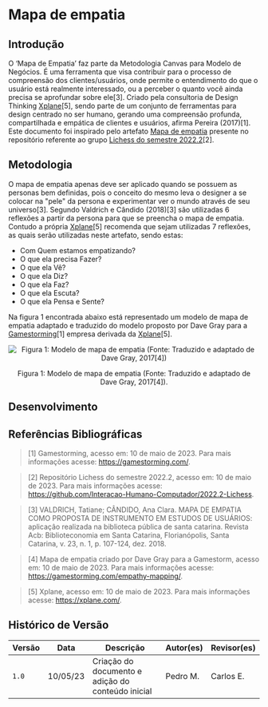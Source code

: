 # Mapa de empatia

## Introdução

O ‘Mapa de Empatia’ faz parte da Metodologia Canvas para Modelo de Negócios. É uma ferramenta que visa contribuir para o processo de compreensão dos clientes/usuários, onde permite o entendimento do que o usuário está realmente interessado, ou a perceber o quanto você ainda precisa se aprofundar sobre ele[3]. Criado pela consultoria de Design Thinking [Xplane](https://xplane.com/)[5], sendo parte de um conjunto de ferramentas para design centrado no ser humano, gerando uma compreensão profunda, compartilhada e empática de clientes e usuários, afirma Pereira (2017)[1]. Este documento foi inspirado pelo artefato [Mapa de empatia](https://interacao-humano-computador.github.io/2022.2-Lichess/analise_requisitos/mapa_empatia/) presente no repositório referente ao grupo [Lichess do semestre 2022.2](https://github.com/Interacao-Humano-Computador/2022.2-Lichess)[2].

## Metodologia

O mapa de empatia apenas deve ser aplicado quando se possuem as personas bem definidas, pois o conceito do mesmo leva o designer a se colocar na "pele" da persona e experimentar ver o mundo através de seu universo[3]. Segundo Valdrich e Cândido (2018)[3] são utilizadas 6 reflexões a partir da persona para que se preencha o mapa de empatia. Contudo a própria [Xplane](https://xplane.com/)[5] recomenda que sejam utilizadas 7 reflexões, as quais serão utilizadas neste artefato, sendo estas:

- Com Quem estamos empatizando?
- O que ela precisa Fazer?
- O que ela Vê?
- O que ela Diz?
- O que ela Faz?
- O que ela Escuta?
- O que ela Pensa e Sente?

Na figura 1 encontrada abaixo está representado um modelo de mapa de empatia adaptado e traduzido do modelo proposto por Dave Gray para a [Gamestorming](https://gamestorming.com/)[1] empresa derivada da [Xplane](https://xplane.com/)[5].

<center>

![Figura 1: Modelo de mapa de empatia (Fonte: Traduzido e adaptado de Dave Gray, 2017[4])]()

Figura 1: Modelo de mapa de empatia (Fonte: Traduzido e adaptado de Dave Gray, 2017[4]).

</center>

## Desenvolvimento

## Referências Bibliográficas

> [1] Gamestorming, acesso em: 10 de maio de 2023. Para mais informações acesse: <https://gamestorming.com/>.

> [2] Repositório Lichess do semestre 2022.2, acesso em: 10 de maio de 2023. Para mais informações acesse: <https://github.com/Interacao-Humano-Computador/2022.2-Lichess>.

> [3] VALDRICH, Tatiane; CÂNDIDO, Ana Clara. MAPA DE EMPATIA COMO PROPOSTA DE INSTRUMENTO EM ESTUDOS DE USUÁRIOS: aplicaçâo realizada na biblioteca pública de santa catarina. Revista Acb: Biblioteconomia em Santa Catarina, Florianópolis, Santa Catarina, v. 23, n. 1, p. 107-124, dez. 2018.

> [4] Mapa de empatia criado por Dave Gray para a Gamestorm, acesso em: 10 de maio de 2023. Para mais informações acesse: <https://gamestorming.com/empathy-mapping/>.

> [5] Xplane, acesso em: 10 de maio de 2023. Para mais informações acesse: <https://xplane.com/>.

## Histórico de Versão

| Versão | Data     | Descrição                                         | Autor(es) | Revisor(es) |
| ------ | -------- | ------------------------------------------------- | --------- | ----------- |
| `1.0`  | 10/05/23 | Criação do documento e adição do conteúdo inicial | Pedro M.  | Carlos E.   |
